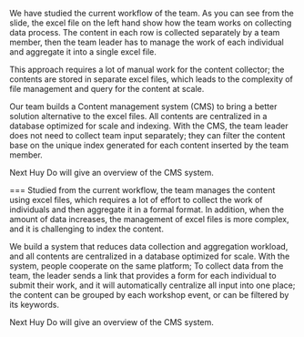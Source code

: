 We have studied the current workflow of the team. As you can see from the slide, the excel file on the left hand show how the team works on collecting data process. The content in each row is collected separately by a team member, then the team leader has to manage the work of each individual and aggregate it into a single excel file. 

This approach requires a lot of manual work for the content collector; the contents are stored in separate excel files, which leads to the complexity of file management and query for the content at scale.

Our team builds a Content management system (CMS) to bring a better solution alternative to the excel files. All contents are centralized in a database optimized for scale and indexing. With the CMS, the team leader does not need to collect team input separately; they can filter the content base on the unique index generated for each content inserted by the team member. 

Next Huy Do will give an overview of the CMS system.


===
Studied from the current workflow, the team manages the content using excel files, which requires a lot of effort to collect the work of individuals and then aggregate it in a formal format. In addition, when the amount of data increases, the management of excel files is more complex, and it is challenging to index the content.

We build a system that reduces data collection and aggregation workload, and all contents are centralized in a database optimized for scale. With the system, people cooperate on the same platform; To collect data from the team, the leader sends a link that provides a form for each individual to submit their work, and it will automatically centralize all input into one place; the content can be grouped by each workshop event, or can be filtered by its keywords.

Next Huy Do will give an overview of the CMS system.